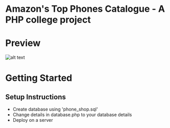# Amazon's Top Phones Catalogue - A PHP college project

# Preview

![alt text](https://github.com/[RobertNugent04]/[ServerSideCA2]/[main]/prev1.png?raw=true)

# Getting Started

## Setup Instructions
- Create database using 'phone_shop.sql'
- Change details in database.php to your database details
- Deploy on a server 

